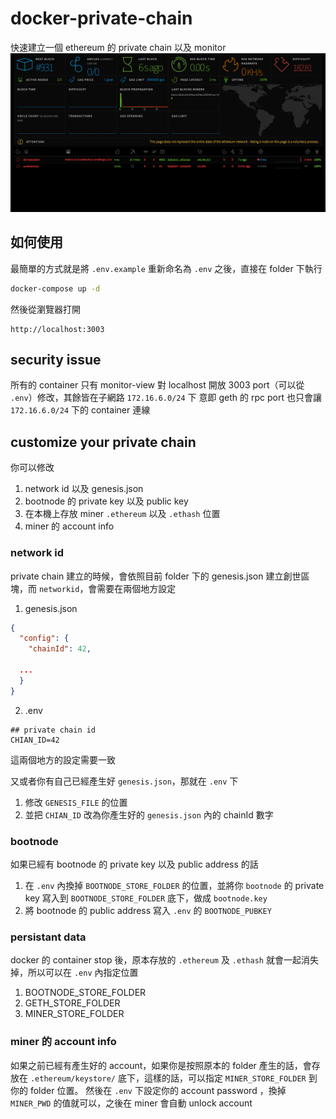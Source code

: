# docker-private-chain
快速建立一個 ethereum 的 private chain 以及 monitor
![example](https://github.com/hermeslin/docker-private-chain/blob/master/screen-shot.png)


## 如何使用
最簡單的方式就是將 `.env.example` 重新命名為 `.env` 之後，直接在 folder 下執行

```sh
docker-compose up -d
```

然後從瀏覽器打開
```
http://localhost:3003
```

## security issue
所有的 container 只有 monitor-view 對 localhost 開放 3003 port（可以從 `.env`）修改，其餘皆在子網路 `172.16.6.0/24` 下
意即 geth 的 rpc port 也只會讓 `172.16.6.0/24` 下的 container 連線

## customize your private chain
你可以修改
1. network id 以及 genesis.json
2. bootnode 的 private key 以及 public key
3. 在本機上存放 miner `.ethereum` 以及 `.ethash` 位置
4. miner 的 account info

### network id
private chain 建立的時候，會依照目前 folder 下的 genesis.json 建立創世區塊，而 `networkid`，會需要在兩個地方設定

1. genesis.json
```json
{
  "config": {
    "chainId": 42,

  ...
  }
}
```

2. .env
```
## private chain id
CHIAN_ID=42
```
這兩個地方的設定需要一致

又或者你有自己已經產生好 `genesis.json`，那就在 `.env` 下
1. 修改 `GENESIS_FILE` 的位置
2. 並把 `CHIAN_ID` 改為你產生好的 `genesis.json` 內的 chainId 數字

### bootnode
如果已經有 bootnode 的 private key 以及 public address 的話
1. 在 `.env` 內換掉 `BOOTNODE_STORE_FOLDER` 的位置，並將你 `bootnode` 的 private key 寫入到 `BOOTNODE_STORE_FOLDER` 底下，做成 `bootnode.key`
2. 將 bootnode 的 public address 寫入 `.env` 的 `BOOTNODE_PUBKEY`

### persistant data
docker 的 container stop 後，原本存放的 `.ethereum` 及 `.ethash` 就會一起消失掉，所以可以在 `.env` 內指定位置

1. BOOTNODE_STORE_FOLDER
2. GETH_STORE_FOLDER
3. MINER_STORE_FOLDER

### miner 的 account info
如果之前已經有產生好的 account，如果你是按照原本的 folder 產生的話，會存放在 `.ethereum/keystore/` 底下，這樣的話，可以指定 `MINER_STORE_FOLDER` 到你的 folder 位置。
然後在 `.env` 下設定你的 account password ，換掉 `MINER_PWD` 的值就可以，之後在 miner 會自動 unlock account